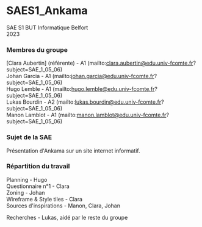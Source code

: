 # SAES1_Ankama
SAE S1 BUT Informatique Belfort <br>
2023

### Membres du groupe
[Clara Aubertin] (référente) - A1 (mailto:clara.aubertin@edu.univ-fcomte.fr?subject=SAE_1_05_06)   <br>
Johan Garcia - A1 (mailto:johan.garcia@edu.univ-fcomte.fr?subject=SAE_1_05_06)   <br>
Hugo Lemble - A1 (mailto:hugo.lemble@edu.univ-fcomte.fr?subject=SAE_1_05_06)   <br>
Lukas Bourdin - A2 (mailto:lukas.bourdin@edu.univ-fcomte.fr?subject=SAE_1_05_06)   <br>
Manon Lamblot - A1 (mailto:manon.lamblot@edu.univ-fcomte.fr?subject=SAE_1_05_06)   <br>

### Sujet de la SAE
Présentation d'Ankama sur un site internet informatif. <br>

### Répartition du travail

Planning - Hugo <br>
Questionnaire n°1 - Clara <br>
Zoning - Johan <br>
Wireframe & Style tiles - Clara <br>
Sources d'inspirations - Manon, Clara, Johan <br>

Recherches - Lukas, aidé par le reste du groupe <br>
